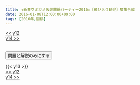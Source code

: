 ```yaml
---
title: ★新春ウミガメ仮装闇鍋パーティー2016★【飛び入り歓迎】猿亀合戦
date: 2016-01-08T12:00:00+09:00
tags: [2016年,闇鍋]
---
```

<div class="th_left"><a href="../y12"><< y12</a></div>
<div class="th_right"><a href="../y14">y14 >></a></div>
<br><br>
<script src="../../js/cupsoup.js"></script>
<form>
<input type="button" value="問題と解説のみにする" onClick="toggleCupsoup()">
</form>
{{< y13 >}}
<div class="th_left"><a href="../y12"><< y12</a></div>
<div class="th_right"><a href="../y14">y14 >></a></div>